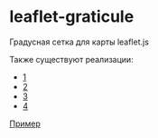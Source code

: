 # leaflet-graticule
Градусная сетка для карты leaflet.js

Также существуют реализации:
* [1](https://github.com/ablakey/Leaflet.SimpleGraticule)
* [2](https://github.com/jieter/Leaflet.Grid)
* [3](https://github.com/cloudybay/leaflet.latlng-graticule)
* [4](https://github.com/turban/Leaflet.Graticule)

[Пример](http://vladimir-rybalko.github.io/leaflet-graticule/example/index.html)